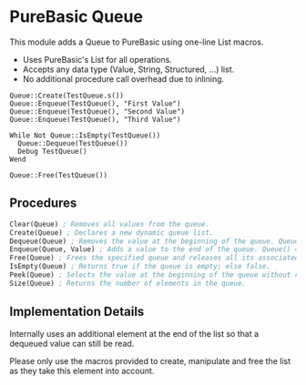 # PureBasic Queue
This module adds a Queue to PureBasic using one-line List macros.

- Uses PureBasic's List for all operations.
- Accepts any data type (Value, String, Structured, ...) list.
- No additional procedure call overhead due to inlining.

```
Queue::Create(TestQueue.s())
Queue::Enqueue(TestQueue(), "First Value")
Queue::Enqueue(TestQueue(), "Second Value")
Queue::Enqueue(TestQueue(), "Third Value")

While Not Queue::IsEmpty(TestQueue())
  Queue::Dequeue(TestQueue())
  Debug TestQueue()
Wend

Queue::Free(TestQueue())
```

## Procedures

```PureBasic
Clear(Queue) ; Removes all values from the queue.
Create(Queue) ; Declares a new dynamic queue list.
Dequeue(Queue) ; Removes the value at the beginning of the queue. Queue() = Dequeued Value.
Enqueue(Queue, Value) ; Adds a value to the end of the queue. Queue() = Enqueued Value.
Free(Queue) ; Frees the specified queue and releases all its associated memory.
IsEmpty(Queue) ; Returns true if the queue is empty; else false.
Peek(Queue) ; Selects the value at the beginning of the queue without removing it.
Size(Queue) ; Returns the number of elements in the queue.
```

## Implementation Details
Internally uses an additional element at the end of the list so that a dequeued value can still be read.

Please only use the macros provided to create, manipulate and free the list as they take this element into account.